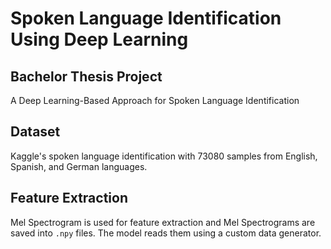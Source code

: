 # Spoken Language Identification Using Deep Learning
## Bachelor Thesis Project

A Deep Learning-Based Approach for Spoken Language Identification

## Dataset
Kaggle's spoken language identification with 73080 samples from English, Spanish, and German languages.

## Feature Extraction
Mel Spectrogram is used for feature extraction and Mel Spectrograms are saved into `.npy` files. The model reads them using a custom data generator.